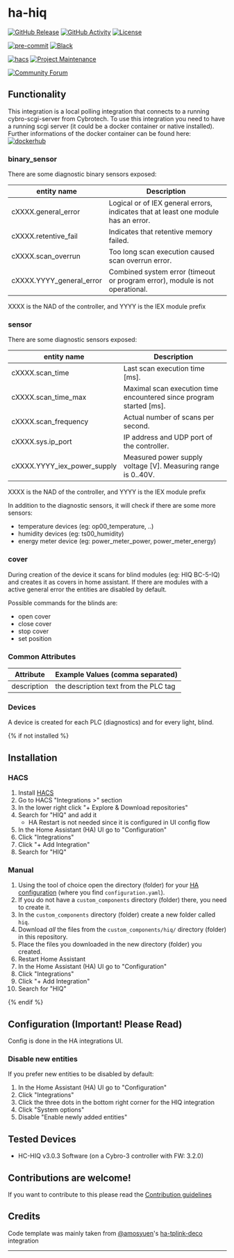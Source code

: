 # ha-hiq

[![GitHub Release][releases-shield]][releases]
[![GitHub Activity][commits-shield]][commits]
[![License][license-shield]](LICENSE)

[![pre-commit][pre-commit-shield]][pre-commit]
[![Black][black-shield]][black]

[![hacs][hacsbadge]][hacs]
[![Project Maintenance][maintenance-shield]][user_profile]

[![Community Forum][forum-shield]][forum]

## Functionality

This integration is a local polling integration that connects to a running cybro-scgi-server from Cybrotech.
To use this integration you need to have a running scgi server (it could be a docker container or native installed).
Further informations of the docker container can be found here: [![dockerhub][scgi-docker-shield]][scgi-docker]

### binary_sensor

There are some diagnostic binary sensors exposed:

| entity name              | Description                                                                        |
| ------------------------ | ---------------------------------------------------------------------------------- |
| cXXXX.general_error      | Logical or of IEX general errors, indicates that at least one module has an error. |
| cXXXX.retentive_fail     | Indicates that retentive memory failed.                                            |
| cXXXX.scan_overrun       | Too long scan execution caused scan overrun error.                                 |
| cXXXX.YYYY_general_error | Combined system error (timeout or program error), module is not operational.       |

XXXX is the NAD of the controller, and YYYY is the IEX module prefix

### sensor

There are some diagnostic sensors exposed:

| entity name                 | Description                                                         |
| --------------------------- | ------------------------------------------------------------------- |
| cXXXX.scan_time             | Last scan execution time [ms].                                      |
| cXXXX.scan_time_max         | Maximal scan execution time encountered since program started [ms]. |
| cXXXX.scan_frequency        | Actual number of scans per second.                                  |
| cXXXX.sys.ip_port           | IP address and UDP port of the controller.                          |
| cXXXX.YYYY_iex_power_supply | Measured power supply voltage [V]. Measuring range is 0..40V.       |

XXXX is the NAD of the controller, and YYYY is the IEX module prefix

In addition to the diagnostic sensors, it will check if there are some more sensors:

- temperature devices (eg: op00_temperature, ..)
- humidity devices (eg: ts00_humidity)
- energy meter device (eg: power_meter_power, power_meter_energy)

### cover

During creation of the device it scans for blind modules (eg: HIQ BC-5-IQ) and creates it as covers in home assistant.
If there are modules with a active general error the entities are disabled by default.

Possible commands for the blinds are:

- open cover
- close cover
- stop cover
- set position

### Common Attributes

| Attribute   | Example Values (comma separated)      |
| ----------- | ------------------------------------- |
| description | the description text from the PLC tag |

### Devices

A device is created for each PLC (diagnostics) and for every light, blind.

{% if not installed %}

## Installation

### HACS

1. Install [HACS](https://hacs.xyz/)
2. Go to HACS "Integrations >" section
3. In the lower right click "+ Explore & Download repositories"
4. Search for "HIQ" and add it
   - HA Restart is not needed since it is configured in UI config flow
5. In the Home Assistant (HA) UI go to "Configuration"
6. Click "Integrations"
7. Click "+ Add Integration"
8. Search for "HIQ"

### Manual

1. Using the tool of choice open the directory (folder) for your [HA configuration](https://www.home-assistant.io/docs/configuration/) (where you find `configuration.yaml`).
2. If you do not have a `custom_components` directory (folder) there, you need to create it.
3. In the `custom_components` directory (folder) create a new folder called `hiq`.
4. Download _all_ the files from the `custom_components/hiq/` directory (folder) in this repository.
5. Place the files you downloaded in the new directory (folder) you created.
6. Restart Home Assistant
7. In the Home Assistant (HA) UI go to "Configuration"
8. Click "Integrations"
9. Click "+ Add Integration"
10. Search for "HIQ"

{% endif %}

## Configuration (Important! Please Read)

Config is done in the HA integrations UI.

### Disable new entities

If you prefer new entities to be disabled by default:

1. In the Home Assistant (HA) UI go to "Configuration"
2. Click "Integrations"
3. Click the three dots in the bottom right corner for the HIQ integration
4. Click "System options"
5. Disable "Enable newly added entities"

## Tested Devices

- HC-HIQ v3.0.3 Software (on a Cybro-3 controller with FW: 3.2.0)

## Contributions are welcome!

If you want to contribute to this please read the [Contribution guidelines](https://github.com/killer0071234/ha-hiq/blob/master/CONTRIBUTING.md)

## Credits

Code template was mainly taken from [@amosyuen](https://github.com/amosyuen)'s [ha-tplink-deco][ha_tplink_deco] integration

---

[ha_tplink_deco]: https://github.com/amosyuen/ha-tplink-deco
[black]: https://github.com/psf/black
[black-shield]: https://img.shields.io/badge/code%20style-black-000000.svg?style=for-the-badge
[commits-shield]: https://img.shields.io/github/commit-activity/y/killer0071234/ha-hiq.svg?style=for-the-badge
[commits]: https://github.com/killer0071234/ha-hiq/commits/main
[hacs]: https://hacs.xyz
[hacsbadge]: https://img.shields.io/badge/HACS-Default-orange.svg?style=for-the-badge
[exampleimg]: example.png
[forum-shield]: https://img.shields.io/badge/community-forum-brightgreen.svg?style=for-the-badge
[forum]: https://community.home-assistant.io/
[license-shield]: https://img.shields.io/github/license/killer0071234/ha-hiq.svg?style=for-the-badge
[maintenance-shield]: https://img.shields.io/badge/maintainer-@killer0071234-blue.svg?style=for-the-badge
[pre-commit]: https://github.com/pre-commit/pre-commit
[pre-commit-shield]: https://img.shields.io/badge/pre--commit-enabled-brightgreen?style=for-the-badge
[releases-shield]: https://img.shields.io/github/release/killer0071234/ha-hiq.svg?style=for-the-badge
[releases]: https://github.com/killer0071234/ha-hiq/releases
[user_profile]: https://github.com/killer0071234
[scgi-docker-shield]: https://img.shields.io/badge/dockerhub-cybroscgiserver-brightgreen.svg?style=for-the-badge
[scgi-docker]: https://hub.docker.com/r/killer007/cybroscgiserver
